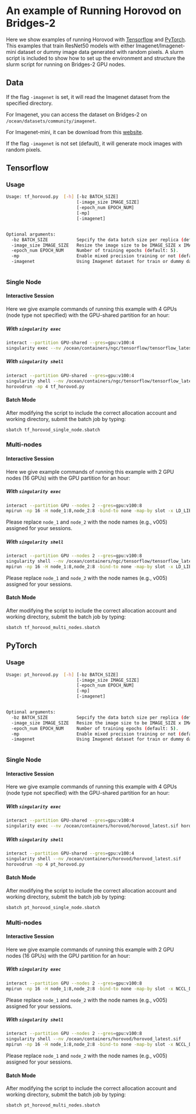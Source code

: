 # An example of Running Horovod on Bridges-2

Here we show examples of running Horovod with [Tensorflow](#Tensorflow) and [PyTorch](#PyTorch).
This examples that train ResNet50 models with either Imagenet/Imagenet-mini dataset or dummy image data generated with random pixels.
A slurm script is included to show how to set up the environment and structure the slurm script for running on Bridges-2 GPU nodes.

## Data
If the flag `-imagenet` is set, it will read the Imagenet dataset from the specified directory. 

For Imagenet, you can access the dataset on Bridges-2 on `/ocean/datasets/community/imagenet`.

For Imagenet-mini, it can be download from this [website](https://www.kaggle.com/datasets/ifigotin/imagenetmini-1000).

If the flag `-imagenet` is not set (default), it will generate mock images with random pixels. 

## Tensorflow
### Usage
```bash
Usage: tf_horovod.py  [-h] [-bz BATCH_SIZE] 
                           [-image_size IMAGE_SIZE]
                           [-epoch_num EPOCH_NUM]
                           [-mp]
                           [-imagenet]


Optional arguments:
  -bz BATCH_SIZE           Sepcify the data batch size per replica (default: 128).
  -image_size IMAGE_SIZE   Resize the image size to be IMAGE_SIZE x IMAGE_SIZE  (default: 128).
  -epoch_num EPOCH_NUM     Number of training epochs (default: 5).
  -mp                      Enable mixed precision training or not (default: False).
  -imagenet                Using Imagenet dataset for train or dummy data generated with random pixels (default: False). 
                
```
### Single Node
#### Interactive Session
Here we give example commands of running this example with 4 GPUs (node type not specified) with the GPU-shared partition for an hour:

##### With `singularity exec`
```bash
interact --partition GPU-shared --gres=gpu:v100:4
singularity exec --nv /ocean/containers/ngc/tensorflow/tensorflow_latest.sif horovodrun -np 4 tf_horovod.py
```

##### With `singularity shell`
```bash
interact --partition GPU-shared --gres=gpu:v100:4
singularity shell --nv /ocean/containers/ngc/tensorflow/tensorflow_latest.sif
horovodrun -np 4 tf_horovod.py
```
#### Batch Mode
After modifying the script to include the correct allocation account and working directory, submit the batch job by typing:
```bash
sbatch tf_horovod_single_node.sbatch
```

### Multi-nodes
#### Interactive Session
Here we give example commands of running this example with 2 GPU nodes (16 GPUs) with the GPU partition for an hour:

##### With `singularity exec`
```bash
interact --partition GPU --nodes 2 --gres=gpu:v100:8
mpirun -np 16 -H node_1:8,node_2:8 -bind-to none -map-by slot -x LD_LIBRARY_PATH -x PATH -mca pml ob1 -mca btl ^openib singularity exec --nv /ocean/containers/ngc/tensorflow/tensorflow_latest.sif python3 tf_horovod.py
```
Please replace `node_1` and `node_2` with the node names (e.g., v005) assigned for your sessions.

##### With `singularity shell`
```bash
interact --partition GPU --nodes 2 --gres=gpu:v100:8
singularity shell --nv /ocean/containers/ngc/tensorflow/tensorflow_latest.sif
mpirun -np 16 -H node_1:8,node_2:8 -bind-to none -map-by slot -x LD_LIBRARY_PATH -x PATH -mca pml ob1 -mca btl ^openib python3 tf_horovod.py
```
Please replace `node_1` and `node_2` with the node names (e.g., v005) assigned for your sessions.
#### Batch Mode
After modifying the script to include the correct allocation account and working directory, submit the batch job by typing:
```bash
sbatch tf_horovod_multi_nodes.sbatch
```

## PyTorch
### Usage
```bash
Usage: pt_horovod.py  [-h] [-bz BATCH_SIZE] 
                           [-image_size IMAGE_SIZE]
                           [-epoch_num EPOCH_NUM]
                           [-mp]
                           [-imagenet]


Optional arguments:
  -bz BATCH_SIZE           Sepcify the data batch size per replica (default: 128).
  -image_size IMAGE_SIZE   Resize the image size to be IMAGE_SIZE x IMAGE_SIZE  (default: 128).
  -epoch_num EPOCH_NUM     Number of training epochs (default: 5).
  -mp                      Enable mixed precision training or not (default: False).
  -imagenet                Using Imagenet dataset for train or dummy data generated with random pixels (default: False). 
                
```
### Single Node
#### Interactive Session
Here we give example commands of running this example with 4 GPUs (node type not specified) with the GPU-shared partition for an hour:

##### With `singularity exec`
```bash
interact --partition GPU-shared --gres=gpu:v100:4
singularity exec --nv /ocean/containers/horovod/horovod_latest.sif horovodrun -np 4 pt_horovod.py
```

##### With `singularity shell`
```bash
interact --partition GPU-shared --gres=gpu:v100:4
singularity shell --nv /ocean/containers/horovod/horovod_latest.sif
horovodrun -np 4 pt_horovod.py
```
#### Batch Mode
After modifying the script to include the correct allocation account and working directory, submit the batch job by typing:
```bash
sbatch pt_horovod_single_node.sbatch
```

### Multi-nodes
#### Interactive Session
Here we give example commands of running this example with 2 GPU nodes (16 GPUs) with the GPU partition for an hour:

##### With `singularity exec`
```bash
interact --partition GPU --nodes 2 --gres=gpu:v100:8
mpirun -np 16 -H node_1:8,node_2:8 -bind-to none -map-by slot -x NCCL_DEBUG=INFO -x LD_LIBRARY_PATH -x PATH -mca pml ob1 -mca btl ^openib singularity exec --nv /ocean/containers/horovod/horovod_latest.sif python3 pt_horovod.py
```
Please replace `node_1` and `node_2` with the node names (e.g., v005) assigned for your sessions.

##### With `singularity shell`
```bash
interact --partition GPU --nodes 2 --gres=gpu:v100:8
singularity shell --nv /ocean/containers/horovod/horovod_latest.sif
mpirun -np 16 -H node_1:8,node_2:8 -bind-to none -map-by slot -x NCCL_DEBUG=INFO -x LD_LIBRARY_PATH -x PATH -mca pml ob1 -mca btl ^openib python3 pt_horovod.py
```
Please replace `node_1` and `node_2` with the node names (e.g., v005) assigned for your sessions.
#### Batch Mode
After modifying the script to include the correct allocation account and working directory, submit the batch job by typing:
```bash
sbatch pt_horovod_multi_nodes.sbatch
```



